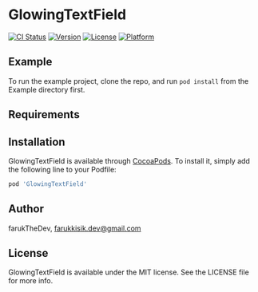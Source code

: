 # GlowingTextField

[![CI Status](https://img.shields.io/travis/farukTheDev/GlowingTextField.svg?style=flat)](https://travis-ci.org/farukTheDev/GlowingTextField)
[![Version](https://img.shields.io/cocoapods/v/GlowingTextField.svg?style=flat)](https://cocoapods.org/pods/GlowingTextField)
[![License](https://img.shields.io/cocoapods/l/GlowingTextField.svg?style=flat)](https://cocoapods.org/pods/GlowingTextField)
[![Platform](https://img.shields.io/cocoapods/p/GlowingTextField.svg?style=flat)](https://cocoapods.org/pods/GlowingTextField)

## Example

To run the example project, clone the repo, and run `pod install` from the Example directory first.

## Requirements

## Installation

GlowingTextField is available through [CocoaPods](https://cocoapods.org). To install
it, simply add the following line to your Podfile:

```ruby
pod 'GlowingTextField'
```

## Author

farukTheDev, farukkisik.dev@gmail.com

## License

GlowingTextField is available under the MIT license. See the LICENSE file for more info.
